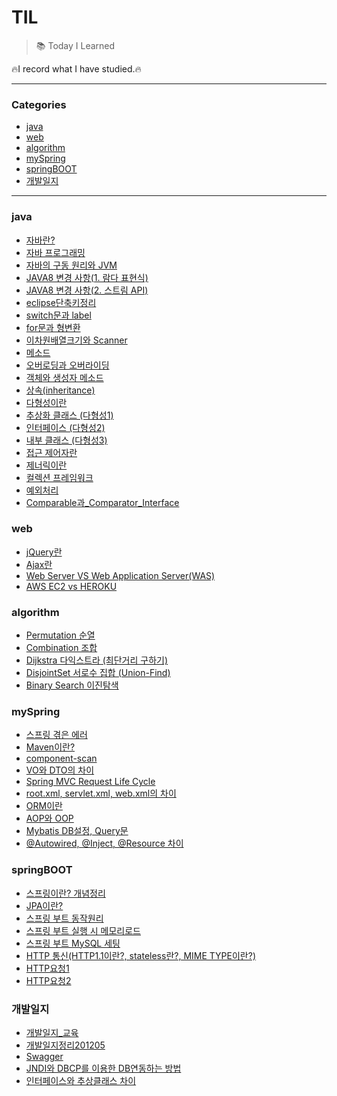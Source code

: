 # TIL

>:books: Today I Learned

:fire:I record what I have studied.:fire:

***

### Categories

* [java](#java)
* [web](#web)
* [algorithm](#algorithm)
* [mySpring](#mySpring)
* [springBOOT](#springBOOT)
* [개발일지](#개발일지)

***

### java

- [자바란?](./java/자바란.md)
- [자바 프로그래밍](./java/자바_프로그래밍.md)
- [자바의 구동 원리와 JVM](./java/자바의_구동_원리와_JVM.md)
- [JAVA8 변경 사항(1. 람다 표현식)](./java/JAVA8_변경_사항(람다_표현식).md)
- [JAVA8 변경 사항(2. 스트림 API)](./java/JAVA8_변경_사항(스트림_API).md)
- [eclipse단축키정리](./java/eclipse단축키정리.md)
- [switch문과 label](./java/switch문과_label.md)
- [for문과 형변환](./java/for문과_형변환.md)
- [이차원배열크기와 Scanner](./java/이차원배열크기와_Scanner.md)
- [메소드](./java/메소드.md)
- [오버로딩과 오버라이딩](./java/오버로딩과_오버라이딩.md)
- [객체와 생성자 메소드](./java/객체와_생성자_메소드.md)
- [상속(inheritance)](./java/상속(inheritance).md)
- [다형성이란](./java/다형성이란.md)
- [추상화 클래스 (다형성1)](./java/추상클래스_(다형성1).md)
- [인터페이스 (다형성2)](./java/인터페이스_(다형성2).md)
- [내부 클래스 (다형성3)](./java/내부클래스_(다형성3).md)
- [접근 제어자란](./java/접근_제어자.md)
- [제너릭이란](./java/제너릭.md)
- [컬렉션 프레임워크](./java/컬렉션_프레임워크.md)
- [예외처리](./java/예외처리.md)
- [Comparable과_Comparator_Interface](./java/Comparable과_Comparator_Interface.md)

### web

* [jQuery란](./web/jQuery란.md)
* [Ajax란](./web/Ajax란.md)
* [Web Server VS Web Application Server(WAS)](./web/WAS_Webserver.md)
* [AWS EC2 vs HEROKU](./web/AWS_EC2_vs_HEROKU.md)



### algorithm

* [Permutation 순열](./algorithm/permutation.md)
* [Combination 조합](./algorithm/combination.md)
* [Dijkstra 다익스트라 (최단거리 구하기)](./algorithm/dijkstra.md)
* [DisjointSet 서로수 집합 (Union-Find)](./algorithm/DisjointSet.md)
* [Binary Search 이진탐색](./algorithm/BinarySearch.md)

### mySpring

* [스프링 겪은 에러](./myspring/스프링겪은에러.md)
* [Maven이란?](./myspring/Maven이란.md)
* [component-scan](./myspring/component-scan.md)
* [VO와 DTO의 차이](./myspring/VO와_DTO의_차이.md)
* [Spring MVC Request Life Cycle](./myspring/springMVC_request_Life_Cycle.md)
* [root.xml, servlet.xml, web.xml의 차이](./myspring/root,servlet,web_xml의_차이.md)
* [ORM이란](./myspring/ORM.md)
* [AOP와 OOP](./myspring/AOP와_OOP.md)
* [Mybatis DB설정, Query문](./myspring/Mybatis_DB설정,_Query문.md)
* [@Autowired, @Inject, @Resource 차이](./myspring/Autowired와_Inject와_Resource.md)

### springBOOT

* [스프링이란? 개념정리](./springboot/스프링이란.md)
* [JPA이란?](./springboot/JPA란.md)
* [스프링 부트 동작원리](./springboot/스프링부트동작원리.md)
* [스프링 부트 실행 시 메모리로드](./springboot/스프링실행시_메모리로드.md)
* [스프링 부트 MySQL 세팅](./springboot/스프링부트_MySQL세팅.md)
* [HTTP 통신(HTTP1.1이란?, stateless란?, MIME TYPE이란?)](./springboot/HTTP1.1이란.md)
* [HTTP요청1](./springboot/HTTP요청1.md)
* [HTTP요청2](./springboot/HTTP요청2.md)

### 개발일지

* [개발일지_교육](./개발일지/개발일지_교육.md)
* [개발일지정리201205](./개발일지/개발일지정리201205.md)
* [Swagger](./개발일지/Swagger.md)
* [JNDI와 DBCP를 이용한 DB연동하는 방법](./개발일지/JNDI_DBCP.md)
* [인터페이스와 추상클래스 차이](./개발일지/인터페이스와_추상클래스.md)

